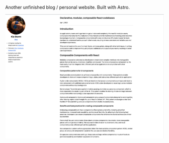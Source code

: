 Another unfinished blog / personal website. Built with Astro.

![Screenshot of the website](./screenshot.png)
